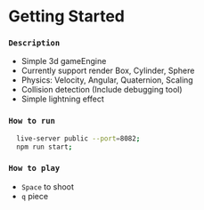 # Getting Started

### `Description`

- Simple 3d gameEngine
- Currently support render Box, Cylinder, Sphere
- Physics: Velocity, Angular, Quaternion, Scaling
- Collision detection (Include debugging tool)
- Simple lightning effect

### `How to run`

```bash
  live-server public --port=8082;
  npm run start;
```

### `How to play`

- `Space` to shoot
- `q` piece